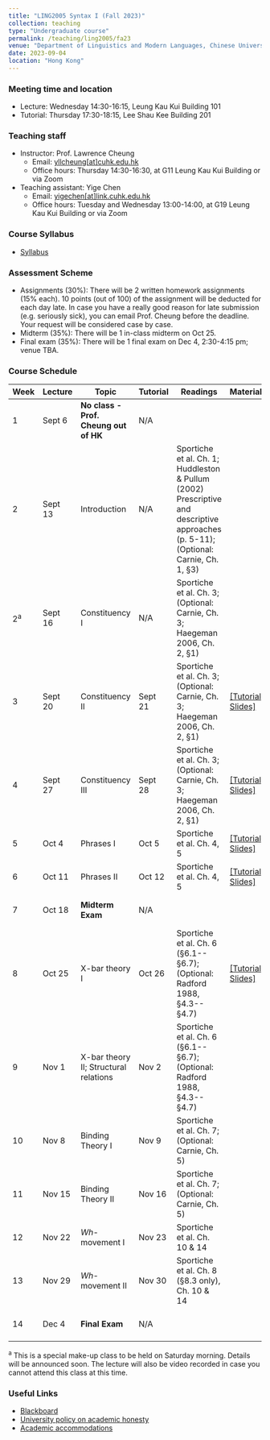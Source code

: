 ```yaml
---
title: "LING2005 Syntax I (Fall 2023)"
collection: teaching
type: "Undergraduate course"
permalink: /teaching/ling2005/fa23
venue: "Department of Linguistics and Modern Languages, Chinese University of Hong Kong"
date: 2023-09-04
location: "Hong Kong"
---
```


### Meeting time and location
* Lecture: Wednesday 14:30-16:15, Leung Kau Kui Building 101
* Tutorial: Thursday 17:30-18:15, Lee Shau Kee Building 201

### Teaching staff 
* Instructor: Prof. Lawrence Cheung
  * Email: [yllcheung\[at\]cuhk.edu.hk](mailto:yllcheung@cuhk.edu.hk) 
  * Office hours: Thursday 14:30-16:30, at G11 Leung Kau Kui Building or via Zoom
* Teaching assistant: Yige Chen
  * Email: [yigechen\[at\]link.cuhk.edu.hk](mailto:yigechen@link.cuhk.edu.hk) 
  * Office hours: Tuesday and Wednesday 13:00-14:00, at G19 Leung Kau Kui Building or via Zoom

### Course Syllabus 
* [Syllabus](https://github.com/lukeyigechen/lukeyigechen.github.io/raw/master/files/fa23/LING2005_Course_Outline.pdf)

### Assessment Scheme
* Assignments (30%): There will be 2 written homework assignments (15% each). 10 points (out of 100) of the assignment will be deducted for each day late. In case you have a really good reason for late submission (e.g. seriously sick), you can email Prof. Cheung before the deadline. Your request will be considered case by case.
* Midterm (35%): There will be 1 in-class midterm on Oct 25.
* Final exam (35%): There will be 1 final exam on Dec 4, 2:30-4:15 pm; venue TBA. 

### Course Schedule

| **Week** | **Lecture** | **Topic** | **Tutorial** | **Readings** | **Materials** | **Events** |
|----------|----------|-----------|--------------|--------------|---------------|------------|
| 1 | Sept 6 | **No class - Prof. Cheung out of HK** | N/A |  |  |  |
| 2 | Sept 13 | Introduction | N/A | Sportiche et al. Ch. 1; Huddleston & Pullum (2002) Prescriptive and descriptive approaches (p. 5-11); (Optional: Carnie, Ch. 1, §3) |  |  |
| 2<sup>a</sup> | Sept 16 | Constituency I | N/A | Sportiche et al. Ch. 3; (Optional: Carnie, Ch. 3; Haegeman 2006, Ch. 2, §1) |  | **Make-up session: 10:30am-12:15pm, YIA201** |
| 3 | Sept 20 | Constituency II | Sept 21 | Sportiche et al. Ch. 3; (Optional: Carnie, Ch. 3; Haegeman 2006, Ch. 2, §1) | [\[Tutorial Slides\]](https://github.com/lukeyigechen/lukeyigechen.github.io/raw/master/files/fa23/ling2005_fa23_w3_tut_s.pdf) |  |
| 4 | Sept 27 | Constituency III | Sept 28 | Sportiche et al. Ch. 3; (Optional: Carnie, Ch. 3; Haegeman 2006, Ch. 2, §1) | [\[Tutorial Slides\]](https://github.com/lukeyigechen/lukeyigechen.github.io/raw/master/files/fa23/ling2005_fa23_w4_tut_s.pdf) |  |
| 5 | Oct 4 | Phrases I | Oct 5 | Sportiche et al. Ch. 4, 5 | [\[Tutorial Slides\]](https://github.com/lukeyigechen/lukeyigechen.github.io/raw/master/files/fa23/ling2005_fa23_w5_tut_s.pdf) |  |
| 6 | Oct 11 | Phrases II | Oct 12 | Sportiche et al. Ch. 4, 5 | [\[Tutorial Slides\]](https://github.com/lukeyigechen/lukeyigechen.github.io/raw/master/files/fa23/ling2005_fa23_w6_tut_s.pdf) | **Assignment 1 due (Oct 14)** |
| 7 | Oct 18 | **Midterm Exam** | N/A |  |  | **Midterm Exam: in class** |
| 8 | Oct 25 | X-bar theory I | Oct 26 | Sportiche et al. Ch. 6 (§6.1--§6.7); (Optional: Radford 1988, §4.3--§4.7) | [\[Tutorial Slides\]](https://github.com/lukeyigechen/lukeyigechen.github.io/raw/master/files/fa23/ling2005_fa23_w8_tut_s.pdf) |  |
| 9 | Nov 1 | X-bar theory II; Structural relations | Nov 2 | Sportiche et al. Ch. 6 (§6.1--§6.7); (Optional: Radford 1988, §4.3--§4.7) |  |  |
| 10 | Nov 8 | Binding Theory I | Nov 9 | Sportiche et al. Ch. 7; (Optional: Carnie, Ch. 5) |  |  |
| 11 | Nov 15 | Binding Theory II | Nov 16 | Sportiche et al. Ch. 7; (Optional: Carnie, Ch. 5) |  |  |
| 12 | Nov 22 | *Wh*-movement I | Nov 23 | Sportiche et al. Ch. 10 & 14 |  |  |
| 13 | Nov 29 | *Wh*-movement II | Nov 30 | Sportiche et al. Ch. 8 (§8.3 only), Ch. 10 & 14 |  |  |
| 14 | Dec 4 | **Final Exam** | N/A |  |  | **Final Exam: 2:30-4:15pm** |

<sup>a</sup> This is a special make-up class to be held on Saturday morning. Details will be announced soon. The lecture will also be video recorded in case you cannot attend this class at this time.

### Useful Links
* [Blackboard](https://blackboard.cuhk.edu.hk/ultra/courses/_184412_1/cl/outline)
* [University policy on academic honesty](https://www.cuhk.edu.hk/policy/academichonesty/)
* [Academic accommodations](https://www2.osa.cuhk.edu.hk/sens/en-GB/)
